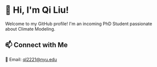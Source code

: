# 👋 Hi, I'm Qi Liu!  

Welcome to my GitHub profile! I'm an incoming PhD Student passionate about Climate Modeling.


## 📫 Connect with Me  
📧 Email: ql2221@nyu.edu 


